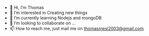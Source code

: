 - 👋 Hi, I’m Thomas
- 👀 I’m interested in Creating new things
- 🌱 I’m currently learning Nodejs and mongoDB
- 💞️ I’m looking to collaborate on ...
- 📫 How to reach me, just mail me on thomasmesi2003@gmail.com

<!---
Thomas-mesi/Thomas-mesi is a ✨ special ✨ repository because its `README.md` (this file) appears on your GitHub profile.
You can click the Preview link to take a look at your changes.
--->
